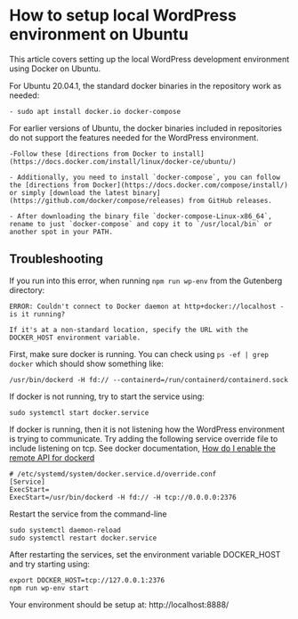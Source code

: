 # How to setup local WordPress environment on Ubuntu

This article covers setting up the local WordPress development environment using Docker on Ubuntu.

For Ubuntu 20.04.1, the standard docker binaries in the repository work as needed:
	
	- sudo apt install docker.io docker-compose

For earlier versions of Ubuntu, the docker binaries included in repositories do not support the features needed for the WordPress environment. 

	-Follow these [directions from Docker to install](https://docs.docker.com/install/linux/docker-ce/ubuntu/)

	- Additionally, you need to install `docker-compose`, you can follow the [directions from Docker](https://docs.docker.com/compose/install/) or simply [download the latest binary](https://github.com/docker/compose/releases) from GitHub releases.

	- After downloading the binary file `docker-compose-Linux-x86_64`, rename to just `docker-compose` and copy it to `/usr/local/bin` or another spot in your PATH.

## Troubleshooting

If you run into this error, when running `npm run wp-env` from the Gutenberg directory:

```
ERROR: Couldn't connect to Docker daemon at http+docker://localhost - is it running?

If it's at a non-standard location, specify the URL with the DOCKER_HOST environment variable.
```

First, make sure docker is running. You can check using `ps -ef | grep docker` which should show something like:

```
/usr/bin/dockerd -H fd:// --containerd=/run/containerd/containerd.sock
```

If docker is not running, try to start the service using:

```
sudo systemctl start docker.service
```

If docker is running, then it is not listening how the WordPress environment is trying to communicate. Try adding the following service override file to include listening on tcp. See docker documentation, [How do I enable the remote API for dockerd](https://success.docker.com/article/how-do-i-enable-the-remote-api-for-dockerd)

```
# /etc/systemd/system/docker.service.d/override.conf
[Service]
ExecStart=
ExecStart=/usr/bin/dockerd -H fd:// -H tcp://0.0.0.0:2376
```

Restart the service from the command-line

```
sudo systemctl daemon-reload
sudo systemctl restart docker.service
```

After restarting the services, set the environment variable DOCKER_HOST and try starting using:

```
export DOCKER_HOST=tcp://127.0.0.1:2376
npm run wp-env start
```

Your environment should be setup at: http://localhost:8888/
